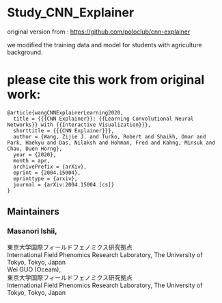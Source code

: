 # Study_CNN_Explainer
original version from : https://github.com/poloclub/cnn-explainer

we modified the training data and model for students with agriculture background.


# please cite this work from original work:
```
@article{wangCNNExplainerLearning2020,
  title = {{{CNN Explainer}}: {{Learning Convolutional Neural Networks}} with {{Interactive Visualization}}},
  shorttitle = {{{CNN Explainer}}},
  author = {Wang, Zijie J. and Turko, Robert and Shaikh, Omar and Park, Haekyu and Das, Nilaksh and Hohman, Fred and Kahng, Minsuk and Chau, Duen Horng},
  year = {2020},
  month = apr,
  archivePrefix = {arXiv},
  eprint = {2004.15004},
  eprinttype = {arxiv},
  journal = {arXiv:2004.15004 [cs]}
}
```
## Maintainers
### Masanori Ishii, 
東京大学国際フィールドフェノミクス研究拠点  
International Field Phenomics Research Laboratory, The University of Tokyo, Tokyo, Japan  
Wei GUO (Oceam),  
東京大学国際フィールドフェノミクス研究拠点  
International Field Phenomics Research Laboratory, The University of Tokyo, Tokyo, Japan
